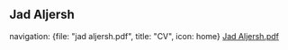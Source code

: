 ## Jad Aljersh


navigation:
{file: "jad aljersh.pdf", title: "CV", icon: home}
[Jad Aljersh.pdf](https://github.com/jadaljersh/jadaljersh/files/8009537/Jad.Aljersh.pdf)
